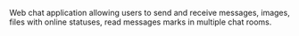 Web chat application allowing users to send and receive messages, images, files with online statuses, read messages marks in multiple chat rooms.  
